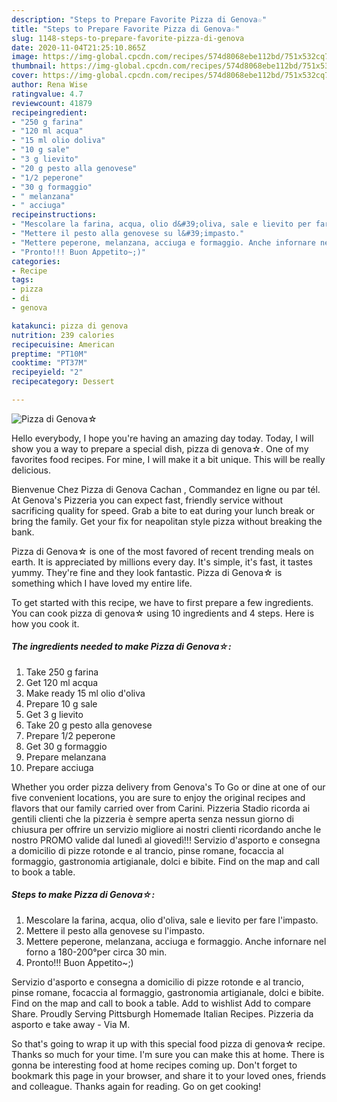 ```yaml
---
description: "Steps to Prepare Favorite Pizza di Genova☆"
title: "Steps to Prepare Favorite Pizza di Genova☆"
slug: 1148-steps-to-prepare-favorite-pizza-di-genova
date: 2020-11-04T21:25:10.865Z
image: https://img-global.cpcdn.com/recipes/574d8068ebe112bd/751x532cq70/pizza-di-genova☆-recipe-main-photo.jpg
thumbnail: https://img-global.cpcdn.com/recipes/574d8068ebe112bd/751x532cq70/pizza-di-genova☆-recipe-main-photo.jpg
cover: https://img-global.cpcdn.com/recipes/574d8068ebe112bd/751x532cq70/pizza-di-genova☆-recipe-main-photo.jpg
author: Rena Wise
ratingvalue: 4.7
reviewcount: 41879
recipeingredient:
- "250 g farina"
- "120 ml acqua"
- "15 ml olio doliva"
- "10 g sale"
- "3 g lievito"
- "20 g pesto alla genovese"
- "1/2 peperone"
- "30 g formaggio"
- " melanzana"
- " acciuga"
recipeinstructions:
- "Mescolare la farina, acqua, olio d&#39;oliva, sale e lievito per fare l&#39;impasto."
- "Mettere il pesto alla genovese su l&#39;impasto."
- "Mettere peperone, melanzana, acciuga e formaggio. Anche infornare nel forno a 180-200°per circa 30 min."
- "Pronto!!! Buon Appetito~;)"
categories:
- Recipe
tags:
- pizza
- di
- genova

katakunci: pizza di genova 
nutrition: 239 calories
recipecuisine: American
preptime: "PT10M"
cooktime: "PT37M"
recipeyield: "2"
recipecategory: Dessert

---
```



![Pizza di Genova☆](https://img-global.cpcdn.com/recipes/574d8068ebe112bd/751x532cq70/pizza-di-genova☆-recipe-main-photo.jpg)

Hello everybody, I hope you're having an amazing day today. Today, I will show you a way to prepare a special dish, pizza di genova☆. One of my favorites food recipes. For mine, I will make it a bit unique. This will be really delicious.

Bienvenue Chez Pizza di Genova Cachan , Commandez en ligne ou par tél. At Genova&#39;s Pizzeria you can expect fast, friendly service without sacrificing quality for speed. Grab a bite to eat during your lunch break or bring the family. Get your fix for neapolitan style pizza without breaking the bank.

Pizza di Genova☆ is one of the most favored of recent trending meals on earth. It is appreciated by millions every day. It's simple, it's fast, it tastes yummy. They're fine and they look fantastic. Pizza di Genova☆ is something which I have loved my entire life.


To get started with this recipe, we have to first prepare a few ingredients. You can cook pizza di genova☆ using 10 ingredients and 4 steps. Here is how you cook it.

<!--inarticleads1-->

##### The ingredients needed to make Pizza di Genova☆:

1. Take 250 g farina
1. Get 120 ml acqua
1. Make ready 15 ml olio d&#39;oliva
1. Prepare 10 g sale
1. Get 3 g lievito
1. Take 20 g pesto alla genovese
1. Prepare 1/2 peperone
1. Get 30 g formaggio
1. Prepare  melanzana
1. Prepare  acciuga


Whether you order pizza delivery from Genova&#39;s To Go or dine at one of our five convenient locations, you are sure to enjoy the original recipes and flavors that our family carried over from Carini. Pizzeria Stadio ricorda ai gentili clienti che la pizzeria è sempre aperta senza nessun giorno di chiusura per offrire un servizio migliore ai nostri clienti ricordando anche le nostro PROMO valide dal lunedì al giovedì!!! Servizio d&#39;asporto e consegna a domicilio di pizze rotonde e al trancio, pinse romane, focaccia al formaggio, gastronomia artigianale, dolci e bibite. Find on the map and call to book a table. 

<!--inarticleads2-->

##### Steps to make Pizza di Genova☆:

1. Mescolare la farina, acqua, olio d&#39;oliva, sale e lievito per fare l&#39;impasto.
1. Mettere il pesto alla genovese su l&#39;impasto.
1. Mettere peperone, melanzana, acciuga e formaggio. Anche infornare nel forno a 180-200°per circa 30 min.
1. Pronto!!! Buon Appetito~;)


Servizio d&#39;asporto e consegna a domicilio di pizze rotonde e al trancio, pinse romane, focaccia al formaggio, gastronomia artigianale, dolci e bibite. Find on the map and call to book a table. Add to wishlist Add to compare Share. Proudly Serving Pittsburgh Homemade Italian Recipes. Pizzeria da asporto e take away - Via M. 

So that's going to wrap it up with this special food pizza di genova☆ recipe. Thanks so much for your time. I'm sure you can make this at home. There is gonna be interesting food at home recipes coming up. Don't forget to bookmark this page in your browser, and share it to your loved ones, friends and colleague. Thanks again for reading. Go on get cooking!
